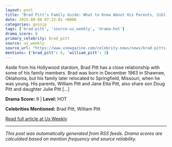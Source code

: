 ```yaml
---
layout: post
title: "Brad Pitt’s Family Guide: What to Know About His Parents, Siblings and More"
date: 2025-08-08 07:23:01 +0000
categories: gossip
tags: ['brad-pitt', 'source-us_weekly', 'drama-hot']
drama_score: 9
primary_celebrity: brad_pitt
source: us_weekly
source_url: "https://www.usmagazine.com/celebrity-news/news/brad-pitts-family-guide-meet-actors-parents-siblings-kids-and-more/"
mentions: {'brad_pitt': 6, 'william_pitt': 3}
---
```


Aside from his Hollywood stardom, Brad Pitt has a close relationship with some of his family members. Brad was born in December 1963 in Shawnee, Oklahoma, but his family later relocated to Springfield, Missouri, when he was young. His parents, William Pitt and Jane Etta Pitt, also share son Doug Pitt and daughter Julie Pitt […]

**Drama Score:** 9 | **Level:** HOT

**Celebrities Mentioned:** Brad Pitt, William Pitt

[Read full article at Us Weekly](https://www.usmagazine.com/celebrity-news/news/brad-pitts-family-guide-meet-actors-parents-siblings-kids-and-more/)

---
*This post was automatically generated from RSS feeds. Drama scores are calculated based on mention frequency and source reliability.*
